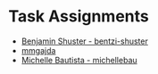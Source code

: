 # Task Assignments
* [Benjamin Shuster - bentzi-shuster](./bentzi-shuster.md)
* [mmgajda](./mmgajda.md)
* [Michelle Bautista - michellebau](./michellebau.md)
